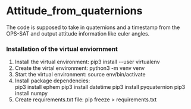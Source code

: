 # Attitude_from_quaternions
The code is supposed to take in quaternions and a timestamp from the OPS-SAT and output attitude information like euler angles.

### Installation of the virtual enviornment
1. Install the virtual environment:     pip3 install --user virtualenv
2. Create the virtal environment:       python3 -m venv venv
3. Start the virtual environment:       source env/bin/activate
4. Install package dependencies:        
pip3 install ephem
pip3 install datetime
pip3 install pyquaternion
pip3 install numpy
5. Create requirements.txt file:        pip freeze > requirements.txt

